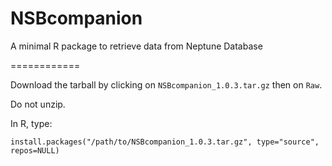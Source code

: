 NSBcompanion
============

A minimal R package to retrieve data from Neptune Database

============


Download the tarball by clicking on `NSBcompanion_1.0.3.tar.gz` then on `Raw`.  

Do not unzip.  

In R, type:

    install.packages("/path/to/NSBcompanion_1.0.3.tar.gz", type="source", repos=NULL)
    